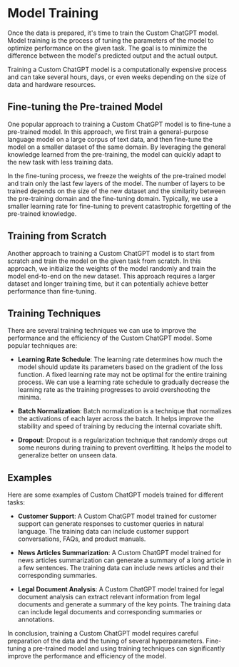 # Model Training

Once the data is prepared, it's time to train the Custom ChatGPT model. Model training is the process of tuning the parameters of the model to optimize performance on the given task. The goal is to minimize the difference between the model's predicted output and the actual output.

Training a Custom ChatGPT model is a computationally expensive process and can take several hours, days, or even weeks depending on the size of data and hardware resources.

## Fine-tuning the Pre-trained Model

One popular approach to training a Custom ChatGPT model is to fine-tune a pre-trained model. In this approach, we first train a general-purpose language model on a large corpus of text data, and then fine-tune the model on a smaller dataset of the same domain. By leveraging the general knowledge learned from the pre-training, the model can quickly adapt to the new task with less training data.

In the fine-tuning process, we freeze the weights of the pre-trained model and train only the last few layers of the model. The number of layers to be trained depends on the size of the new dataset and the similarity between the pre-training domain and the fine-tuning domain. Typically, we use a smaller learning rate for fine-tuning to prevent catastrophic forgetting of the pre-trained knowledge.

## Training from Scratch

Another approach to training a Custom ChatGPT model is to start from scratch and train the model on the given task from scratch. In this approach, we initialize the weights of the model randomly and train the model end-to-end on the new dataset. This approach requires a larger dataset and longer training time, but it can potentially achieve better performance than fine-tuning.

## Training Techniques

There are several training techniques we can use to improve the performance and the efficiency of the Custom ChatGPT model. Some popular techniques are:

- **Learning Rate Schedule**: The learning rate determines how much the model should update its parameters based on the gradient of the loss function. A fixed learning rate may not be optimal for the entire training process. We can use a learning rate schedule to gradually decrease the learning rate as the training progresses to avoid overshooting the minima.
    
- **Batch Normalization**: Batch normalization is a technique that normalizes the activations of each layer across the batch. It helps improve the stability and speed of training by reducing the internal covariate shift.
    
- **Dropout**: Dropout is a regularization technique that randomly drops out some neurons during training to prevent overfitting. It helps the model to generalize better on unseen data.
    

## Examples

Here are some examples of Custom ChatGPT models trained for different tasks:

- **Customer Support**: A Custom ChatGPT model trained for customer support can generate responses to customer queries in natural language. The training data can include customer support conversations, FAQs, and product manuals.
    
- **News Articles Summarization**: A Custom ChatGPT model trained for news articles summarization can generate a summary of a long article in a few sentences. The training data can include news articles and their corresponding summaries.
    
- **Legal Document Analysis**: A Custom ChatGPT model trained for legal document analysis can extract relevant information from legal documents and generate a summary of the key points. The training data can include legal documents and corresponding summaries or annotations.
    

In conclusion, training a Custom ChatGPT model requires careful preparation of the data and the tuning of several hyperparameters. Fine-tuning a pre-trained model and using training techniques can significantly improve the performance and efficiency of the model.
